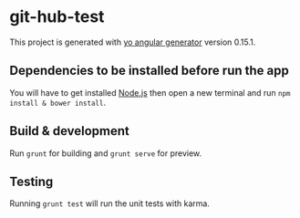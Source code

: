 # git-hub-test

This project is generated with [yo angular generator](https://github.com/yeoman/generator-angular)
version 0.15.1.

## Dependencies to be installed before run the app

You will have to get installed [Node.js](https://nodejs.org) then open a new terminal and run `npm install & bower install`.

## Build & development

Run `grunt` for building and `grunt serve` for preview.

## Testing

Running `grunt test` will run the unit tests with karma.
